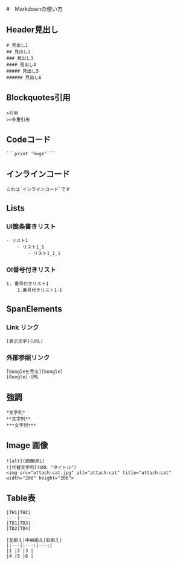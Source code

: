 #　Markdownの使い方

## Header見出し

```
# 見出し1
## 見出し2
### 見出し3
#### 見出し4
##### 見出し5
###### 見出し6
```



## Blockquotes引用

```>引用
>引用
>>多重引用
```



## Codeコード

```
​```print 'hoge'```
```



## インラインコード

```
これは`インラインコード`です
```



## Lists

### UI箇条書きリスト

```
- リスト1
	- リスト1_1
		- リスト1_1_1
```



### OI番号付きリスト

```
1. 番号付きリスト1
	1.番号付きリスト1-1
```



## SpanElements

### Link リンク

```
[表示文字](URL)
```



### 外部参照リンク

```
[Googleを見る][Google]
[Google]:URL
```



## 強調

```
*文字列*
**文字列**
***文字列***
```



## Image 画像

```
![alt](画像URL)
![代替文字列](URL "タイトル")
<img src="attach:cat.jpg" alt="attach:cat" title="attach:cat" width="200" height="200">
```



## Table表

```
|TH1|TH2|
----|----
|TD1|TD3|
|TD2|TD4|
```

```
|左揃え|中央揃え|右揃え|
|:---|:---:|---:|
|1 |2 |3 |
|4 |5 |6 |
```

